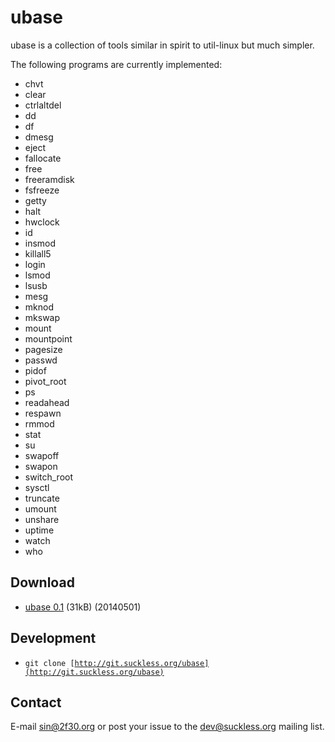 ubase
=====
ubase is a collection of tools similar in spirit to util-linux but
much simpler.

The following programs are currently implemented:

* chvt
* clear
* ctrlaltdel
* dd
* df
* dmesg
* eject
* fallocate
* free
* freeramdisk
* fsfreeze
* getty
* halt
* hwclock
* id
* insmod
* killall5
* login
* lsmod
* lsusb
* mesg
* mknod
* mkswap
* mount
* mountpoint
* pagesize
* passwd
* pidof
* pivot_root
* ps
* readahead
* respawn
* rmmod
* stat
* su
* swapoff
* swapon
* switch_root
* sysctl
* truncate
* umount
* unshare
* uptime
* watch
* who

Download
--------
* [ubase 0.1](http://dl.suckless.org/ubase/ubase-0.1.tar.gz) (31kB) (20140501)

Development
-----------
* <code>git clone [http://git.suckless.org/ubase](http://git.suckless.org/ubase)</code>

Contact
-------
E-mail [sin@2f30.org](mailto:sin@2f30.org) or post your issue to the
[dev@suckless.org](mailto:dev@suckless.org) mailing list.
